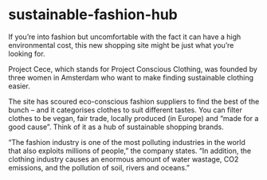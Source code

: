 # sustainable-fashion-hub

If you’re into fashion but uncomfortable with the fact it can have a high environmental cost, this new shopping site might be just what you’re looking for.

Project Cece, which stands for Project Conscious Clothing, was founded by three women in Amsterdam who want to make finding sustainable clothing easier.

The site has scoured eco-conscious fashion suppliers to find the best of the bunch – and it categorises clothes to suit different tastes. You can filter clothes to be vegan, fair trade, locally produced (in Europe) and “made for a good cause”. Think of it as a hub of sustainable shopping brands.

“The fashion industry is one of the most polluting industries in the world that also exploits millions of people,” the company states. “In addition, the clothing industry causes an enormous amount of water wastage, CO2 emissions, and the pollution of soil, rivers and oceans.”
